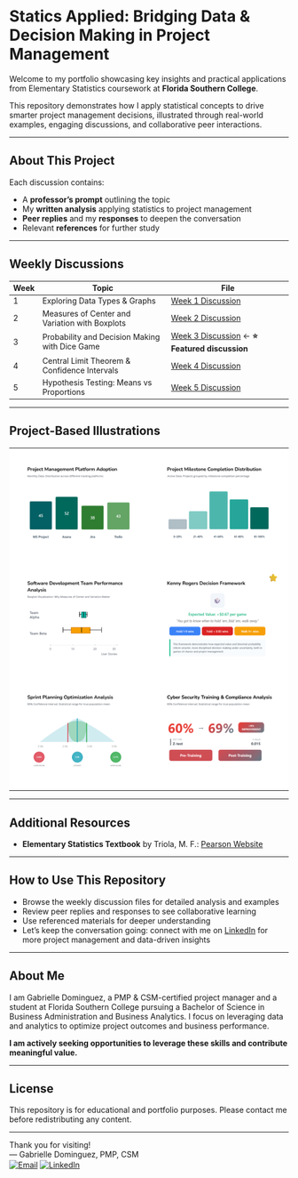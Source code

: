 # Statics Applied: Bridging Data & Decision Making in Project Management

Welcome to my portfolio showcasing key insights and practical applications from Elementary Statistics coursework at **Florida Southern College**.

This repository demonstrates how I apply statistical concepts to drive smarter project management decisions, illustrated through real-world examples, engaging discussions, and collaborative peer interactions.

---

## About This Project

Each discussion contains:  
- A **professor’s prompt** outlining the topic  
- My **written analysis** applying statistics to project management  
- **Peer replies** and my **responses** to deepen the conversation  
- Relevant **references** for further study  

---

## Weekly Discussions

| Week | Topic                                       | File                                    |
|------|---------------------------------------------|-----------------------------------------|
| 1    | Exploring Data Types & Graphs               | [Week 1 Discussion](week01-discussion.md) |
| 2    | Measures of Center and Variation with Boxplots | [Week 2 Discussion](week02-discussion.md) |
| 3    | Probability and Decision Making with Dice Game | [Week 3 Discussion](week03-discussion.md) ← **⭐ Featured discussion** |
| 4    | Central Limit Theorem & Confidence Intervals | [Week 4 Discussion](week04-discussion.md) |
| 5    | Hypothesis Testing: Means vs Proportions    | [Week 5 Discussion](week05-discussion.md) |

---

## Project-Based Illustrations

<table style="width: 100%; table-layout: fixed; border-collapse: collapse;">
  <!-- Week 1 -->
  <tr>
    <td align="center" style="padding: 15px; background-color: #fff; width: 50%; max-width: 600px;">
      <a href="week01-discussion.html" style="position: relative; display: block; max-width: 600px; width: 100%; text-decoration: none;">
        <img
          src="https://github.com/GabrielleDominguez/Statics-Applied-Bridging-Data-Decision-Making-in-Project-Management/raw/c07f9deae71ee44ee9b6c215b9ac8890221f271e/thumbnail%201%2C%20post.png"
          alt="Week 1 Graphic - Updated"
          style="width: 100%; height: auto; display: block; border-radius: 4px;"
        />
        <img
          src="https://upload.wikimedia.org/wikipedia/commons/4/4e/Paperclip_icon.svg"
          alt=""
          width="14"
          style="position: absolute; top: 6px; right: 6px; opacity: 0.4; pointer-events: none;"
        />
      </a>
    </td>
    <td align="center" style="padding: 15px; background-color: #fff; width: 50%; max-width: 600px;">
      <a href="week01-discussion.html" style="position: relative; display: block; max-width: 600px; width: 100%; text-decoration: none;">
        <img
          src="https://github.com/GabrielleDominguez/Statics-Applied-Bridging-Data-Decision-Making-in-Project-Management/raw/c07f9deae71ee44ee9b6c215b9ac8890221f271e/thumbnail%202%2C%20post.png"
          alt="Week 1 Graph Variation - Updated"
          style="width: 100%; height: auto; display: block; border-radius: 4px;"
        />
        <img
          src="https://upload.wikimedia.org/wikipedia/commons/4/4e/Paperclip_icon.svg"
          alt=""
          width="14"
          style="position: absolute; top: 6px; right: 6px; opacity: 0.4; pointer-events: none;"
        />
      </a>
    </td>
  </tr>

  <!-- Week 2 & Week 3 -->
  <tr>
    <td align="center" style="padding: 15px; background-color: #fff; width: 50%; max-width: 600px;">
      <a href="week02-discussion.html" style="position: relative; display: block; max-width: 600px; width: 100%; text-decoration: none;">
        <img
          src="https://github.com/GabrielleDominguez/Statics-Applied-Bridging-Data-Decision-Making-in-Project-Management/raw/5bbfc26ccf0bdb77807f6c550823e9def342452b/thumbnail%203%2C%20post.png"
          alt="Week 2 Slot 3 - Final Thumbnail"
          style="width: 100%; height: auto; display: block; border-radius: 4px;"
        />
        <img
          src="https://upload.wikimedia.org/wikipedia/commons/4/4e/Paperclip_icon.svg"
          alt=""
          width="14"
          style="position: absolute; top: 6px; right: 6px; opacity: 0.4; pointer-events: none;"
        />
      </a>
    </td>
    <td align="center" style="padding: 15px; background-color: #fff; width: 50%; max-width: 600px;">
      <a href="week03-discussion.html" style="position: relative; display: block; max-width: 600px; width: 100%; text-decoration: none;">
        <img
          src="https://github.com/GabrielleDominguez/Statics-Applied-Bridging-Data-Decision-Making-in-Project-Management/raw/a6e29fe5131c603b0cf0589c7cd2849d3b79f7e5/thumbnail%204%2C%20post%20w%20star%20v3.png"
          alt="Week 3 Graphic - Star V3"
          style="width: 100%; height: auto; display: block; border-radius: 4px;"
        />
        <img
          src="https://upload.wikimedia.org/wikipedia/commons/4/4e/Paperclip_icon.svg"
          alt=""
          width="14"
          style="position: absolute; top: 6px; right: 6px; opacity: 0.4; pointer-events: none;"
        />
      </a>
    </td>
  </tr>

  <!-- Week 4 & Week 5 -->
  <tr>
    <td align="center" style="padding: 15px; background-color: #fff; width: 50%; max-width: 600px;">
      <a href="week04-discussion.html" style="position: relative; display: block; max-width: 600px; width: 100%; text-decoration: none;">
        <img
          src="https://github.com/GabrielleDominguez/Statics-Applied-Bridging-Data-Decision-Making-in-Project-Management/raw/e0bbd7a7f691cc705e804e1b6d612bef786205f1/thumbnail%205%2C%20post%20(final%20v2).png"
          alt="Week 4 Illustration - Final V2"
          style="width: 100%; height: auto; display: block; border-radius: 4px;"
        />
        <img
          src="https://upload.wikimedia.org/wikipedia/commons/4/4e/Paperclip_icon.svg"
          alt=""
          width="14"
          style="position: absolute; top: 6px; right: 6px; opacity: 0.4; pointer-events: none;"
        />
      </a>
    </td>
    <td align="center" style="padding: 15px; background-color: #fff; width: 50%; max-width: 600px;">
      <a href="week05-discussion.html" style="position: relative; display: block; max-width: 600px; width: 100%; text-decoration: none;">
        <img
          src="https://github.com/GabrielleDominguez/Statics-Applied-Bridging-Data-Decision-Making-in-Project-Management/raw/e5de1c69e920603f9ccbef413e3522006daa5435/thumbnail%206%2C%20post%20v6.png"
          alt="Week 5 Graphic - Final v6"
          style="width: 100%; height: auto; display: block; border-radius: 4px;"
        />
        <img
          src="https://upload.wikimedia.org/wikipedia/commons/4/4e/Paperclip_icon.svg"
          alt=""
          width="14"
          style="position: absolute; top: 6px; right: 6px; opacity: 0.4; pointer-events: none;"
        />
      </a>
    </td>
  </tr>
</table>

---

## Additional Resources

- **Elementary Statistics Textbook** by Triola, M. F.: [Pearson Website](https://www.pearson.com/en-us/subject-catalog/p/elementary-statistics/P200000006399/9780137366446?srsltid=AfmBOop8xN8ZxkM5WyngISxC95exMUdZT0OO9hPBOkOjo8TVQgPUJjXr)

---

## How to Use This Repository

- Browse the weekly discussion files for detailed analysis and examples  
- Review peer replies and responses to see collaborative learning  
- Use referenced materials for deeper understanding  
- Let’s keep the conversation going: connect with me on [LinkedIn](https://www.linkedin.com/in/gabrielle-r-dominguez) for more project management and data-driven insights

---

## About Me

I am Gabrielle Dominguez, a PMP & CSM-certified project manager and a student at Florida Southern College pursuing a Bachelor of Science in Business Administration and Business Analytics. I focus on leveraging data and analytics to optimize project outcomes and business performance.

**I am actively seeking opportunities to leverage these skills and contribute meaningful value.**

---

## License

This repository is for educational and portfolio purposes. Please contact me before redistributing any content.

---

Thank you for visiting!  
— Gabrielle Dominguez, PMP, CSM  
[<img src="https://img.icons8.com/color/48/gmail-new.png" alt="Email" width="20" height="20" style="vertical-align:middle;">](mailto:gabrielledominguez05@gmail.com)
[<img src="https://upload.wikimedia.org/wikipedia/commons/c/ca/LinkedIn_logo_initials.png" alt="LinkedIn" width="20" height="20" style="vertical-align:middle;">](https://www.linkedin.com/in/gabrielle-r-dominguez)

